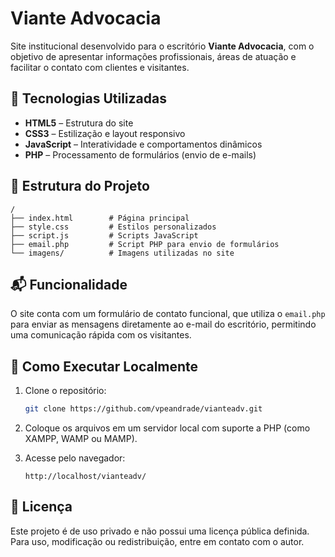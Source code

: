 # Viante Advocacia

Site institucional desenvolvido para o escritório **Viante Advocacia**, com o objetivo de apresentar informações profissionais, áreas de atuação e facilitar o contato com clientes e visitantes.

## 🔧 Tecnologias Utilizadas

- **HTML5** – Estrutura do site
- **CSS3** – Estilização e layout responsivo
- **JavaScript** – Interatividade e comportamentos dinâmicos
- **PHP** – Processamento de formulários (envio de e-mails)

## 📁 Estrutura do Projeto

```
/
├── index.html        # Página principal
├── style.css         # Estilos personalizados
├── script.js         # Scripts JavaScript
├── email.php         # Script PHP para envio de formulários
└── imagens/          # Imagens utilizadas no site
```

## 📬 Funcionalidade

O site conta com um formulário de contato funcional, que utiliza o `email.php` para enviar as mensagens diretamente ao e-mail do escritório, permitindo uma comunicação rápida com os visitantes.

## 🚀 Como Executar Localmente

1. Clone o repositório:
   ```bash
   git clone https://github.com/vpeandrade/vianteadv.git
   ```

2. Coloque os arquivos em um servidor local com suporte a PHP (como XAMPP, WAMP ou MAMP).

3. Acesse pelo navegador:
   ```
   http://localhost/vianteadv/
   ```

## 🧾 Licença

Este projeto é de uso privado e não possui uma licença pública definida. Para uso, modificação ou redistribuição, entre em contato com o autor.
